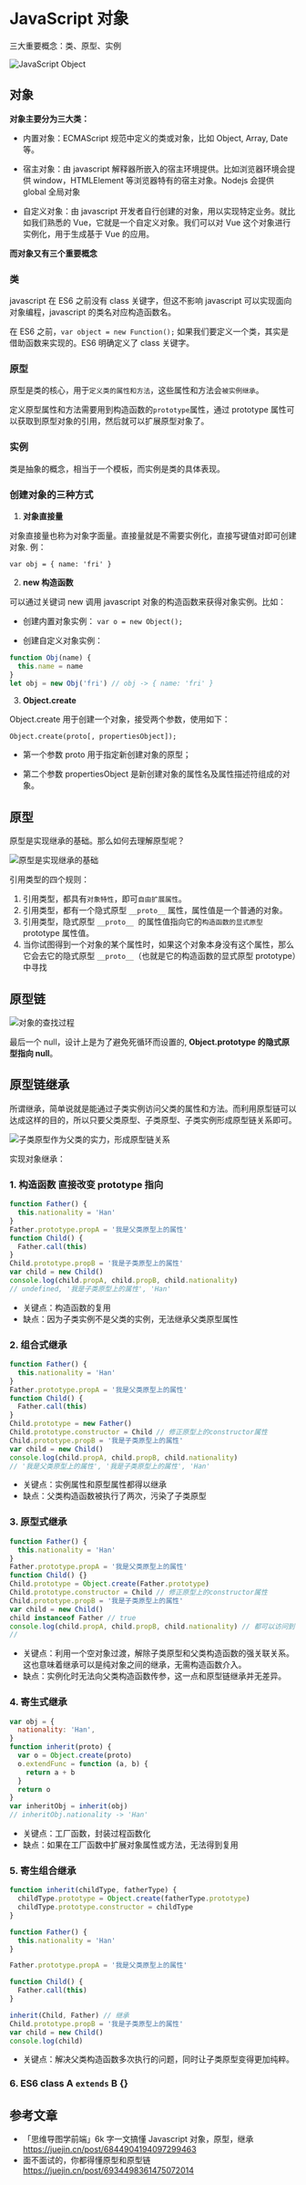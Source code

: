 # JavaScript 对象

三大重要概念：类、原型、实例

<Image src="/02js/object.jpg" alt="JavaScript Object" :inline="false"/>

## 对象

**对象主要分为三大类：**

- 内置对象：ECMAScript 规范中定义的类或对象，比如 Object, Array, Date 等。

- 宿主对象：由 javascript 解释器所嵌入的宿主环境提供。比如浏览器环境会提供 window，HTMLElement 等浏览器特有的宿主对象。Nodejs 会提供 global 全局对象

- 自定义对象：由 javascript 开发者自行创建的对象，用以实现特定业务。就比如我们熟悉的 Vue，它就是一个自定义对象。我们可以对 Vue 这个对象进行实例化，用于生成基于 Vue 的应用。

**而对象又有三个重要概念**

### 类

javascript 在 ES6 之前没有 class 关键字，但这不影响 javascript 可以实现面向对象编程，javascript 的类名对应构造函数名。

在 ES6 之前，`var object = new Function();` 如果我们要定义一个类，其实是借助函数来实现的。ES6 明确定义了 class 关键字。

### 原型

原型是类的核心，用于`定义类的属性和方法`，这些属性和方法会`被实例继承`。

定义原型属性和方法需要用到构造函数的`prototype`属性，通过 prototype 属性可以获取到原型对象的引用，然后就可以扩展原型对象了。

### 实例

类是抽象的概念，相当于一个模板，而实例是类的具体表现。

### 创建对象的三种方式

1. **对象直接量**

对象直接量也称为对象字面量。直接量就是不需要实例化，直接写键值对即可创建对象. 例：

`var obj = { name: 'fri' }`

2. **new 构造函数**

可以通过关键词 new 调用 javascript 对象的构造函数来获得对象实例。比如：

- 创建内置对象实例： `var o = new Object();`

- 创建自定义对象实例：

```js
function Obj(name) {
  this.name = name
}
let obj = new Obj('fri') // obj -> { name: 'fri' }
```

3. **Object.create**

Object.create 用于创建一个对象，接受两个参数，使用如下：

`Object.create(proto[, propertiesObject]);`

- 第一个参数 proto 用于指定新创建对象的原型；

- 第二个参数 propertiesObject 是新创建对象的属性名及属性描述符组成的对象。

## 原型

原型是实现继承的基础。那么如何去理解原型呢？

<Image src="/02js/prototype.png" alt="原型是实现继承的基础" :inline="false"/>

引用类型的四个规则：

1. 引用类型，都具有`对象特性`，即可`自由扩展属性`。
2. 引用类型，都有一个隐式原型 `__proto__` 属性，属性值是一个普通的对象。
3. 引用类型，隐式原型 `__proto__`  的属性值指向它的`构造函数的显式原型` prototype 属性值。
4. 当你试图得到一个对象的某个属性时，如果这个对象本身没有这个属性，那么它会去它的隐式原型 `__proto__`（也就是它的构造函数的显式原型 prototype）中寻找

## 原型链



<Image src="/02js/prototype2.png" alt="对象的查找过程" :inline="false"/>

最后一个 null，设计上是为了避免死循环而设置的, **Object.prototype 的隐式原型指向 null**。

## 原型链继承

所谓继承，简单说就是能通过子类实例访问父类的属性和方法。而利用原型链可以达成这样的目的，所以只要父类原型、子类原型、子类实例形成原型链关系即可。

<Image src="/02js/prototype3.png" alt="子类原型作为父类的实力，形成原型链关系" :inline="false"/>

实现对象继承：

### 1. 构造函数 直接改变 prototype 指向

```js
function Father() {
  this.nationality = 'Han'
}
Father.prototype.propA = '我是父类原型上的属性'
function Child() {
  Father.call(this)
}
Child.prototype.propB = '我是子类原型上的属性'
var child = new Child()
console.log(child.propA, child.propB, child.nationality)
// undefined, '我是子类原型上的属性', 'Han'
```

- 关键点：构造函数的复用
- 缺点：因为子类实例不是父类的实例，无法继承父类原型属性

### 2. 组合式继承

```js
function Father() {
  this.nationality = 'Han'
}
Father.prototype.propA = '我是父类原型上的属性'
function Child() {
  Father.call(this)
}
Child.prototype = new Father()
Child.prototype.constructor = Child // 修正原型上的constructor属性
Child.prototype.propB = '我是子类原型上的属性'
var child = new Child()
console.log(child.propA, child.propB, child.nationality)
// '我是父类原型上的属性', '我是子类原型上的属性', 'Han'
```

- 关键点：实例属性和原型属性都得以继承
- 缺点：父类构造函数被执行了两次，污染了子类原型

### 3. 原型式继承

```js
function Father() {
  this.nationality = 'Han'
}
Father.prototype.propA = '我是父类原型上的属性'
function Child() {}
Child.prototype = Object.create(Father.prototype)
Child.prototype.constructor = Child // 修正原型上的constructor属性
Child.prototype.propB = '我是子类原型上的属性'
var child = new Child()
child instanceof Father // true
console.log(child.propA, child.propB, child.nationality) // 都可以访问到
//
```

- 关键点：利用一个空对象过渡，解除子类原型和父类构造函数的强关联关系。这也意味着继承可以是纯对象之间的继承，无需构造函数介入。
- 缺点：实例化时无法向父类构造函数传参，这一点和原型链继承并无差异。

### 4. 寄生式继承

```js
var obj = {
  nationality: 'Han',
}
function inherit(proto) {
  var o = Object.create(proto)
  o.extendFunc = function (a, b) {
    return a + b
  }
  return o
}
var inheritObj = inherit(obj)
// inheritObj.nationality -> 'Han'
```

- 关键点：工厂函数，封装过程函数化
- 缺点：如果在工厂函数中扩展对象属性或方法，无法得到复用

### 5. 寄生组合继承

```js
function inherit(childType, fatherType) {
  childType.prototype = Object.create(fatherType.prototype)
  childType.prototype.constructor = childType
}

function Father() {
  this.nationality = 'Han'
}

Father.prototype.propA = '我是父类原型上的属性'

function Child() {
  Father.call(this)
}

inherit(Child, Father) // 继承
Child.prototype.propB = '我是子类原型上的属性'
var child = new Child()
console.log(child)
```

- 关键点：解决父类构造函数多次执行的问题，同时让子类原型变得更加纯粹。

### 6. ES6 class A `extends` B {}

## 参考文章

- 「思维导图学前端」6k 字一文搞懂 Javascript 对象，原型，继承 <https://juejin.cn/post/6844904194097299463>
- 面不面试的，你都得懂原型和原型链 <https://juejin.cn/post/6934498361475072014>
